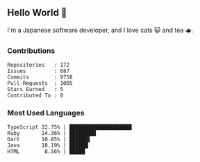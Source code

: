 ## Hello World 👋

I'm a Japanese software developer, and I love cats 😺 and tea 🫖.

### Contributions

    Repositories   : 172
    Issues         : 687
    Commits        : 9758
    Pull-Requests  : 1005
    Stars Earned   : 5
    Contributed To : 0

### Most Used Languages

    TypeScript 32.75% | ████████████████████
    Ruby       14.36% | ████████▌
    Dart       10.85% | ██████▌
    Java       10.19% | ██████
    HTML        8.56% | █████
